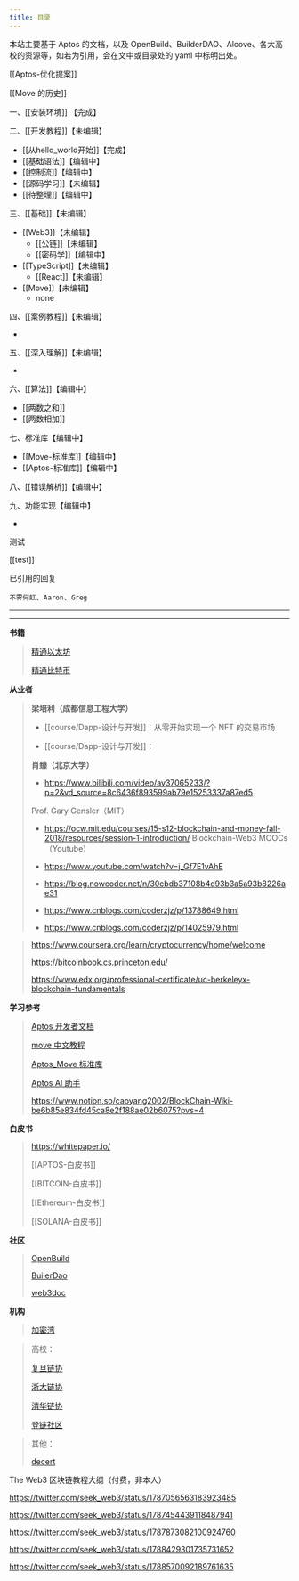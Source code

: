 ```yaml
---
title: 目录
---
```

本站主要基于 Aptos 的文档，以及 OpenBuild、BuilderDAO、Alcove、各大高校的资源等，如若为引用，会在文中或目录处的 yaml 中标明出处。



[[Aptos-优化提案]]

[[Move 的历史]]

一、[[安装环境]] 【完成】

二、[[开发教程]]【未编辑】

- [[从hello_world开始]]【完成】
- [[基础语法]]【编辑中】
- [[控制流]]【编辑中】
- [[源码学习]]【未编辑】
- [[待整理]]【编辑中】



三、[[基础]]【未编辑】

- [[Web3]]【未编辑】
    - [[公链]]【未编辑】
    - [[密码学]]【编辑中】
- [[TypeScript]]【未编辑】
    - [[React]]【未编辑】
- [[Move]]【未编辑】
    - none

四、[[案例教程]]【未编辑】

- 

五、[[深入理解]]【未编辑】

- 

六、[[算法]]【编辑中】

- [[两数之和]]
- [[两数相加]]

七、标准库【编辑中】

- [[Move-标准库]]【编辑中】
- [[Aptos-标准库]]【编辑中】

八、[[错误解析]]【编辑中】

九、功能实现【编辑中】

- 

测试

[[test]]


已引用的回复

`不霁何虹`、`Aaron`、`Greg`



---

---
**书籍**
>
>[精通以太坊](https://github.com/inoutcode/ethereum_book)
>
>[精通比特币](https://github.com/inoutcode/bitcoin_book_2nd)
>

**从业者**
>
> **梁培利（成都信息工程大学）**
>
> - [[course/Dapp-设计与开发]]：从零开始实现一个 NFT 的交易市场
>
> - [[course/Dapp-设计与开发]]：
>
>
> **肖臻（北京大学）**
>
> - https://www.bilibili.com/video/av37065233/?p=2&vd_source=8c6436f893599ab79e15253337a87ed5
> 
> Prof. Gary Gensler（MIT）
> 
> - https://ocw.mit.edu/courses/15-s12-blockchain-and-money-fall-2018/resources/session-1-introduction/
>Blockchain-Web3 MOOCs（Youtube）
>- https://www.youtube.com/watch?v=j_Gf7E1vAhE
>
>
> - https://blog.nowcoder.net/n/30cbdb37108b4d93b3a5a93b8226ae31
> - https://www.cnblogs.com/coderzjz/p/13788649.html
> - https://www.cnblogs.com/coderzjz/p/14025979.html

> https://www.coursera.org/learn/cryptocurrency/home/welcome
>
> https://bitcoinbook.cs.princeton.edu/
>
> https://www.edx.org/professional-certificate/uc-berkeleyx-blockchain-fundamentals

**学习参考**
>
> [Aptos 开发者文档](https://gushi10546.gitbook.io/aptos-kai-fa-zhe-wen-dang/kai-fa-zhe-jiao-cheng/ni-de-di-yi-bi-jiao-yi)
>
> [move 中文教程](https://move-dao.github.io/move-book-zh/move-tutorial.html)
>
> [Aptos_Move 标准库](https://aptos.dev/reference/move/)
>
> [Aptos AI 助手](https://assistant.aptosfoundation.org)
> 
> https://www.notion.so/caoyang2002/BlockChain-Wiki-be6b85e834fd45ca8e2f188ae02b6075?pvs=4
> 


**白皮书**
> 
> https://whitepaper.io/
>
> [[APTOS-白皮书]]
>
> [[BITCOIN-白皮书]]
> 
> [[Ethereum-白皮书]]
> 
> [[SOLANA-白皮书]]
> 

**社区**
>
> [OpenBuild](https://openbuild.xyz)
>
> [BuilerDao](https://buidlerdao.xyz)
>
> [web3doc](https://aptos.web3doc.top/guides/getting-started)


**机构**
> 
> [加密湾](https://jiami.one)
> 

> 高校：
>
> [复旦链协](https://www.fudanblockchain.club)
>
> [浙大链协](https://zjubcadocs.readthedocs.io/zh-cn/)
>
> [清华链协](https://www.thubadao.xyz/aboutus)
>
> [登链社区](https://learnblockchain.cn)


> 其他：
>
> [decert](https://decert.me/)



The Web3 区块链教程大纲（付费，非本人）

https://twitter.com/seek_web3/status/1787056563183923485

https://twitter.com/seek_web3/status/1787454439118487941

https://twitter.com/seek_web3/status/1787873082100924760

https://twitter.com/seek_web3/status/1788429301735731652

https://twitter.com/seek_web3/status/1788570092189761635